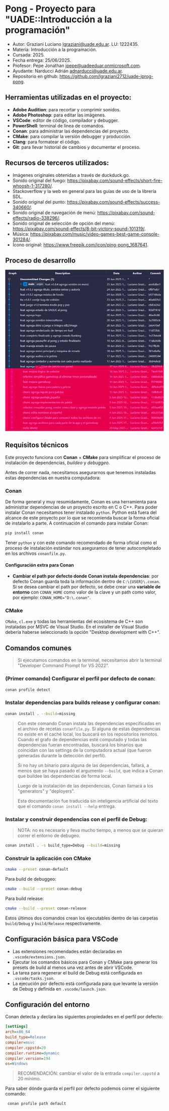 # Pong - Proyecto para "UADE::Introducción a la programación"

- Autor: Graziani Luciano <lgraziani@uade.edu.ar>. LU: 1222435.
- Materia: Introducción a la programación.
- Cursada: 2025.
- Fecha entrega: 25/06/2025.
- Profesor: Pepe Jonathan <jpepe@uadeeduar.onmicrosoft.com>.
- Ayudante: Narducci Adrián <adnarducci@uade.edu.ar>.
- Repositorio en github: https://github.com/lgraziani2712/uade-iprog-pong.

## Herramientas utilizadas en el proyecto:

- **Adobe Audition**: para recortar y comprimir sonidos.
- **Adobe Photoshop**: para editar las imágenes.
- **VSCode**: editor de código, compilador y debugger.
- **PowerShell**: terminal de línea de comandos.
- **Conan**: para administrar las dependencias del proyecto.
- **CMake**: para compilar la versión debugger y producción.
- **Clang**: para formatear el código.
- **Git**: para llevar historial de cambios y documentar el proceso.

## Recursos de terceros utilizados:

- Imágenes originales obtenidas a través de duckduck.go.
- Sonido original del fuego: https://pixabay.com/sound-effects/short-fire-whoosh-1-317280/.
- Stackoverflow y la web en general para las guías de uso de la librería SDL.
- Sonido original del punto: https://pixabay.com/sound-effects/success-340660/.
- Sonido original de navegación de menú: https://pixabay.com/sound-effects/radio-338296/.
- Sonido original de selección de opción del menú: https://pixabay.com/sound-effects/8-bit-victory-sound-101319/.
- Música: https://pixabay.com/music/video-games-best-game-console-301284/.
- Ícono original: https://www.freepik.com/icon/ping-pong_1687641.

## Proceso de desarrollo

![Historial de cambios](docs/historial-cambios.jpg "Historial de cambios")

## Requisitos técnicos

Este proyecto funciona con **Conan** + **CMake** para simplificar el proceso de instalación de dependencias, _buildeo_ y _debuggeo_.

Antes de correr nada, necesitamos asegurarnos que tenemos instaladas estas dependencias en nuestra computadora:

### Conan

De forma general y muy resumidamente, Conan es una herramienta para administrar dependencias de un proyecto escrito en C o C++. Para poder instalar Conan necesitamos tener instalado `python`. Python está fuera del alcance de este proyecto por lo que se recomienda buscar la forma oficial de instalarlo a parte. A continuación el comando para instalar Conan:

```sh
pip install conan
```

Tener `python` y con este comando recomendado de forma oficial como el proceso de instalación estándar nos aseguramos de tener autocompletado en los archivos `conanfile.py`.

#### Configuración extra para Conan

- **Cambiar el path por defecto donde Conan instala dependencias**: por defecto Conan guarda toda la información dentro de `C:\{USER}\.conan`. Si se desea cambiar el path por defecto, se debe crear una **variable de entorno** con `CONAN_HOME` como valor de la clave y un path como valor, por ejemplo: `CONAN_HOME="D:\.conan"`.

### CMake

`CMake`, `cl.exe` y todas las herramientas del ecosistema de C++ son instaladas por MSVC de Visual Studio. En el installer de Visual Studio debería haberse seleccionado la opción "Desktop development with C++".

## Comandos comunes

> Si ejecutamos comandos en la terminal, necesitamos abrir la terminal "Developer Command Prompt for VS 2022".

### (Primer comando) Configurar el perfil por defecto de conan:

```sh
conan profile detect
```

### Instalar dependencias para builds release y configurar conan:

```sh
conan install . --build=missing
```

> Con este comando Conan instala las dependencias especificadas en el archivo de recetas `conanfile.py`.
> Si alguna de estas dependencias no existe en el caché local, los buscará en los repositorios remotos. Cuando el grafo de dependencias esté computado y todas las dependencias fueran encontradas, buscará los binarios que coincidan con las settings de la computadora actual (que fueron generadas durante la detección del perfil).
>
> Si no hay un binario para alguna de las dependencias, fallará, a menos que se haya pasado el argumento `--build`, que indica a Conan que buildee las dependencias de forma local.
>
> Luego de la instalación de las dependencias, Conan llamará a los "generators" y "deployers".
>
> Esta documentación fue traducida sin inteligencia artificial del texto que el comando `conan install --help` entrega.

### Instalar y construir dependencias con el perfil de Debug:

> NOTA: no es necesario y lleva mucho tiempo, a menos que se quieran correr el entorno de debugeo.

```sh
conan install . -s build_type=Debug --build=missing
```

### Construir la aplicación con CMake

```sh
cmake --preset conan-default
```

Para build de debuggeo:

```sh
cmake --build --preset conan-debug
```

Para build release:

```sh
cmake --build --preset conan-release
```

Estos últimos dos comandos crean los ejecutables dentro de las carpetas `build/Debug` y `build/Release` respectivamente.

## Configuración básica para VSCode

- Las extensiones recomendades están declaradas en `.vscode/extensions.json`.
- Ejecutar los comandos básicos para Conan y CMake para generar los presets de build al menos una vez antes de abrir VSCode.
- La tarea para regenerar el build de Debug está configurada en `.vscode/tasks.json`.
- La ejecución por defecto está configurada para que levante la versión de Debug y definida en `.vscode/launch.json`.

## Configuración del entorno

Conan detecta y declara las siguientes propiedades en el perfil por defecto:

```ini
[settings]
arch=x86_64
build_type=Release
compiler=msvc
compiler.cppstd=20
compiler.runtime=dynamic
compiler.version=194
os=Windows
```

> RECOMENDACIÓN: cambiar el valor de la entrada `compiler.cppstd` a 20 mínimo.

Para saber dónde guarda el perfil por defecto podemos correr el siguiente comando:

```sh
 conan profile path default
```

